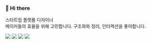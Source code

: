 ### 👋 Hi there 

스타트업 플랫폼 디자이너 <br>
메이커들의 효율을 위해 고민합니다.
구조화와 정리, 인터랙션을 좋아합니다.

<p>
<!-- <a href="https://www.notion.so/miniyoon/Minhee-Yoon-deca2ff59d4345119eed55b1ecb2d53a">
<img src="https://img.shields.io/badge/Platform Designer-009BEE?style=flat-square&logo=Notion&logoColor=white&link="/></a> -->
<img src="https://img.shields.io/badge/HTML-E34F26?style=flat-square&logo=HTML5&logoColor=white&link="/>
<img src="https://img.shields.io/badge/CSS-1572B6?style=flat-square&logo=CSS3&logoColor=white&link="/>
<img src="https://img.shields.io/badge/Sass-CC6699?style=flat-square&logo=Sass&logoColor=white&link="/>
<img src="https://img.shields.io/badge/JS-F7DF1E?style=flat-square&logo=JavaScript&logoColor=white&link="/>
</p>


<!--
**minheeyoon/minheeyoon** is a ✨ _special_ ✨ repository because its `README.md` (this file) appears on your GitHub profile.-->
